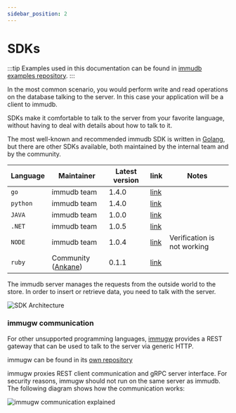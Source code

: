 ```yaml
---
sidebar_position: 2
---
```


# SDKs

:::tip
Examples used in this documentation can be found in [immudb examples repository](https://github.com/codenotary/immudb-client-examples).
:::


<WrappedSection>

In the most common scenario, you would perform write and read operations on the database talking to the server. In this case your application will be a client to immudb.

SDKs make it comfortable to talk to the server from your favorite language, without having to deal with details about how to talk to it.

The most well-known and recommended immudb SDK is written in [Golang](https://golang.org/), but there are other SDKs available, both maintained by the internal team and by the community.

| Language | Maintainer           | Latest version | link                | Notes                        |
|----------|----------------------|----------------|---------------------|------------------------------|
| `go`     | immudb team          | 1.4.0          | [link][sdk-go]      |                              |
| `python` | immudb team          | 1.4.0          | [link][sdk-python]  |                              |
| `JAVA`   | immudb team          | 1.0.0          | [link][sdk-java]    |                              |
| `.NET`   | immudb team          | 1.0.5          | [link][sdk-dotnet]  |                              |
| `NODE`   | immudb team          | 1.0.4          | [link][sdk-node]    | Verification is not working  |
| `ruby`   | Community ([Ankane]) | 0.1.1          | [link][sdk-ruby]    |                              |

[sdk-go]: https://pkg.go.dev/github.com/codenotary/immudb/pkg/client
[sdk-python]: https://github.com/codenotary/immudb-py
[sdk-java]: https://github.com/codenotary/immudb4j
[sdk-dotnet]: https://github.com/codenotary/immudb4net
[sdk-node]: https://github.com/codenotary/immudb-node
[sdk-ruby]: https://github.com/ankane/immudb-ruby
[Ankane]: https://github.com/ankane

The immudb server manages the requests from the outside world to the store. In order to insert or retrieve data, you need to talk with the server.

<div class="wrapped-picture">

![SDK Architecture](/immudb/immudb-server.svg)

</div>

</WrappedSection>

<WrappedSection>

### immugw communication

For other unsupported programming languages, [immugw](immugw.md) provides a REST gateway that can be used to talk to the server via generic HTTP.

immugw can be found in its [own repository](https://github.com/codenotary/immugw)

immugw proxies REST client communication and gRPC server interface. For security reasons, immugw should not run on the same server as immudb. The following diagram shows how the communication works:

![immugw communication explained](/diagram-immugw.svg)

</WrappedSection>

